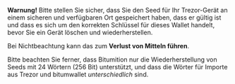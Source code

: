 **Warnung!** Bitte stellen Sie sicher, dass Sie den Seed für Ihr Trezor-Gerät an einem
sicheren und verfügbaren Ort gespeichert haben, dass er gültig ist und dass es sich
um den korrekten Schlüssel für dieses Wallet handelt, bevor Sie ein Gerät löschen und
wiederherstellen.

Bei Nichtbeachtung kann das zum **Verlust von Mitteln führen**.

Bitte beachten Sie ferner, dass Bitumition nur die Wiederherstellung von Seeds
mit 24 Wörtern (256 Bit) unterstützt, und dass die Wörter für Importe aus Trezor
und bitumwallet *unterschiedlich* sind.
